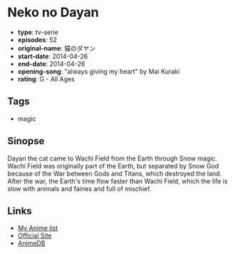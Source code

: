 # Neko no Dayan

-   **type**: tv-serie
-   **episodes**: 52
-   **original-name**: 猫のダヤン
-   **start-date**: 2014-04-26
-   **end-date**: 2014-04-26
-   **opening-song**: "always giving my heart" by Mai Kuraki
-   **rating**: G - All Ages

## Tags

-   magic

## Sinopse

Dayan the cat came to Wachi Field from the Earth through Snow magic. Wachi Field was originally part of the Earth, but separated by Snow God because of the War between Gods and Titans, which destroyed the land. After the war, the Earth's time flow faster than Wachi Field, which the life is slow with animals and fairies and full of mischief.

## Links

-   [My Anime list](https://myanimelist.net/anime/23555/Neko_no_Dayan)
-   [Official Site](http://www.wachi.co.jp/etc/anime.html)
-   [AnimeDB](http://anidb.info/perl-bin/animedb.pl?show=anime&aid=10590)
